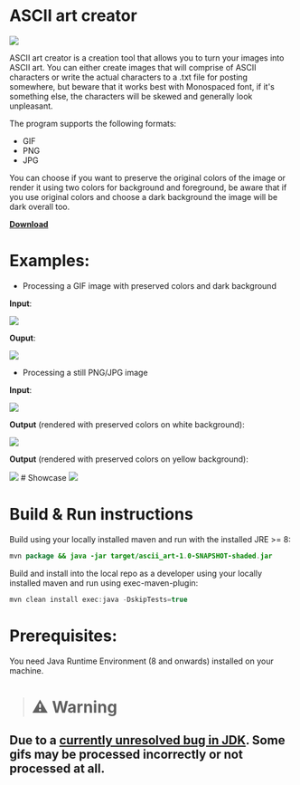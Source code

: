 # ASCII art creator 
<a href="https://github.com/CherryPill/ASCII-art-creator/actions?query=workflow%3A%22Java+Build%22"><img src="https://github.com/cherrypill/ASCII-art-creator/workflows/Java%20Build/badge.svg"/></a>

ASCII art creator is a creation tool that allows you to turn your images into ASCII art. 
You can either create images that will comprise of ASCII characters or write the actual characters to a .txt file for posting somewhere, but beware that it works best with Monospaced font, if it's something else, the characters will be skewed and generally look unpleasant.

The program supports the following formats:
- GIF
- PNG
- JPG

You can choose if you want to preserve the original colors of the image or render it using two colors for background and foreground, be aware that if you use original colors and choose a dark background the image will be dark overall too.

<a href="https://github.com/CherryPill/ASCII-art-creator/releases/download/v0.1/ascii_art.jar">**Download**</a>

# Examples:

- Processing a GIF image with preserved colors and dark background

**Input**:

<img src="https://i.imgur.com/ilwrt1d.gif"/>

**Ouput**:

<img src="https://i.imgur.com/nqpQ41B.gif"/>

- Processing a still PNG/JPG image

**Input**:

<img src="https://i.imgur.com/rhpFmUD.jpg"/>

**Output** (rendered with preserved colors on white background):

<img src="https://i.imgur.com/Mr5kfsA.jpg"/>

**Output** (rendered with preserved colors on yellow background):

<img src="https://i.imgur.com/aHKt9sA.jpg"/>
# Showcase

<img src="https://i.imgur.com/Z0iYd40.gif"/>

# Build & Run instructions
Build using your locally installed maven and run with the installed JRE >= 8:
```java
mvn package && java -jar target/ascii_art-1.0-SNAPSHOT-shaded.jar
```
Build and install into the local repo as a developer using your locally installed maven and run using exec-maven-plugin:
```java
mvn clean install exec:java -DskipTests=true
```

# Prerequisites:

You need Java Runtime Environment (8 and onwards) installed on your machine.

> # ⚠️ Warning
## Due to a <a href="https://bugs.openjdk.java.net/browse/JDK-7132728">currently unresolved bug in JDK</a>. Some gifs may be processed incorrectly or not processed at all.
